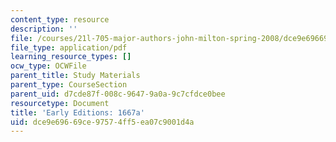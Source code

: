 ```yaml
---
content_type: resource
description: ''
file: /courses/21l-705-major-authors-john-milton-spring-2008/dce9e69669ce97574ff5ea07c9001d4a_MIT21L_705S08_1667a.pdf
file_type: application/pdf
learning_resource_types: []
ocw_type: OCWFile
parent_title: Study Materials
parent_type: CourseSection
parent_uid: d7cde87f-008c-9647-9a0a-9c7cfdce0bee
resourcetype: Document
title: 'Early Editions: 1667a'
uid: dce9e696-69ce-9757-4ff5-ea07c9001d4a
---
```

